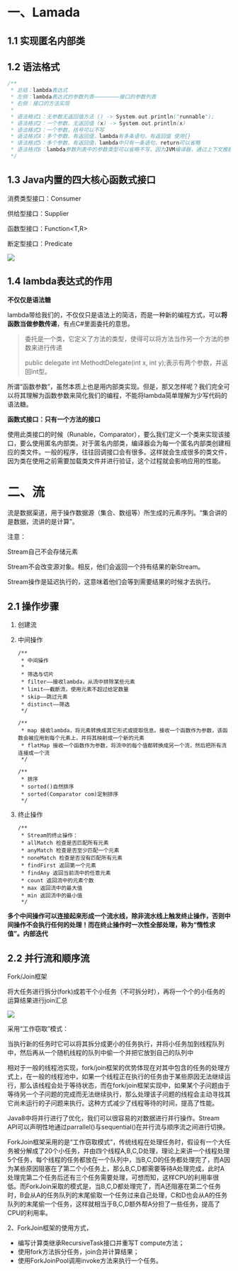 # 一、Lamada

## 1.1 实现匿名内部类

## 1.2 语法格式

```java
/**
 * 总结：lambda表达式
 * 左侧：lambda表达式的参数列表————————接口的参数列表
 * 右侧：接口的方法实现
 *
 * 语法格式1：无参数无返回值方法 () -> System.out.println("runnable");
 * 语法格式2：一个参数，无返回值 (x) -> System.out.println(x)
 * 语法格式3：一个参数，括号可以不写
 * 语法格式4：多个参数，有返回值，lambda有多条语句，有返回值 使用{}
 * 语法格式5：多个参数，有返回值，lambda中只有一条语句，return可以省略
 * 语法格式6：lambda参数列表中的参数类型可以省略不写，因为JVM编译器，通过上下文推断出数据类型，即“类型推断”
 */
```

## 1.3 Java内置的四大核心函数式接口

消费类型接口：Consumer<T>

供给型接口：Supplier<T>

函数型接口：Function<T,R>

断定型接口：Predicate<T>

![](http://mycsdnblog.work/201919121408-c.png)

## 1.4 lambda表达式的作用

**不仅仅是语法糖**

lambda带给我们的，不仅仅只是语法上的简洁，而是一种新的编程方式，可以**将函数当做参数传递**，有点C#里面委托的意思。

> 委托是一个类，它定义了方法的类型，使得可以将方法当作另一个方法的参数来进行传递
>
> public delegate int MethodtDelegate(int x, int y);表示有两个参数，并返回int型。

所谓“函数参数”，虽然本质上也是用内部类实现。但是，那又怎样呢？我们完全可以将其理解为函数参数来简化我们的编程，不能将lambda简单理解为少写代码的语法糖。

**函数式接口：只有一个方法的接口**

使用此类接口的时候（Runable，Comparator），要么我们定义一个类来实现该接口，要么使用匿名内部类。对于匿名内部类，编译器会为每一个匿名内部类创建相应的类文件。一般的程序，往往回调接口会有很多。这样就会生成很多的类文件，因为类在使用之前需要加载类文件并进行验证，这个过程就会影响应用的性能。

# 二、流

流是数据渠道，用于操作数据源（集合、数组等）所生成的元素序列。“集合讲的是数据，流讲的是计算”。

注意：

Stream自己不会存储元素

Stream不会改变源对象。相反，他们会返回一个持有结果的新Stream。

Stream操作是延迟执行的，这意味着他们会等到需要结果的时候才去执行。

## 2.1 操作步骤

1. 创建流

2. 中间操作

   ```
   /**
    * 中间操作
    *
    * 筛选与切片
    * filter——接收lambda，从流中排除某些元素
    * limit——截断流，使用元素不超过给定数量
    * skip——跳过元素
    * distinct——筛选
    */
   
   /**
    * map 接收lambda，将元素转换成其它形式或提取信息。接收一个函数作为参数，该函数会被应用到每个元素上，并将其映射成一个新的元素
    * flatMap 接收一个函数作为参数，将流中的每个值都转换成另一个流，然后把所有流连接成一个流
    */
    
   /**
    * 排序
    * sorted()自然排序
    * sorted(Comparator com)定制排序
    */
   ```

3. 终止操作

   ```
   /**
    * Stream的终止操作：
    * allMatch 检查是否匹配所有元素
    * anyMatch 检查是否至少匹配一个元素
    * noneMatch 检查是否没有匹配所有元素
    * findFirst 返回第一个元素
    * findAny 返回当前流中的任意元素
    * count 返回流中的元素个数
    * max 返回流中的最大值
    * min 返回流中的最小值
    */
   ```

**多个中间操作可以连接起来形成一个流水线，除非流水线上触发终止操作，否则中间操作不会执行任何的处理！而在终止操作时一次性全部处理，称为“惰性求值”。内部迭代**

## 2.2 并行流和顺序流

Fork/Join框架

将大任务进行拆分(fork)成若干个小任务（不可拆分时），再将一个个的小任务的运算结果进行join汇总

![](http://mycsdnblog.work/201919121632-v.png)

采用“工作窃取”模式：

当执行新的任务时它可以将其拆分成更小的任务执行，并将小任务加到线程队列中，然后再从一个随机线程的队列中偷一个并把它放到自己的队列中

相对于一般的线程池实现，fork/join框架的优势体现在对其中包含的任务的处理方式上，在一般的线程池中，如果一个线程正在执行的任务由于某些原因无法继续运行，那么该线程会处于等待状态，而在fork/join框架实现中，如果某个子问题由于等待另一个子问题的完成而无法继续执行，那么处理该子问题的线程会主动寻找其它尚未运行的子问题来执行。这种方式减少了线程等待的时间，提高了性能。

Java8中将并行进行了优化，我们可以很容易的对数据进行并行操作。Stream API可以声明性地通过parrallel()与sequential()在并行流与顺序流之间进行切换。

ForkJoin框架采用的是“工作窃取模式”，传统线程在处理任务时，假设有一个大任务被分解成了20个小任务，并由四个线程A,B,C,D处理，理论上来讲一个线程处理5个任务，每个线程的任务都放在一个队列中，当B,C,D的任务都处理完了，而A因为某些原因阻塞在了第二个小任务上，那么B,C,D都需要等待A处理完成，此时A处理完第二个任务后还有三个任务需要处理，可想而知，这样CPU的利用率很低。而ForkJoin采取的模式是，当B,C,D都处理完了，而A还阻塞在第二个任务时，B会从A的任务队列的末尾偷取一个任务过来自己处理，C和D也会从A的任务队列的末尾偷一个任务，这样就相当于B,C,D额外帮A分担了一些任务，提高了CPU的利用率。

2、ForkJoin框架的使用方式，

- 编写计算类继承RecursiveTask<T>接口并重写T compute方法；
- 使用fork方法拆分任务，join合并计算结果；
- 使用ForkJoinPool调用invoke方法来执行一个任务。

